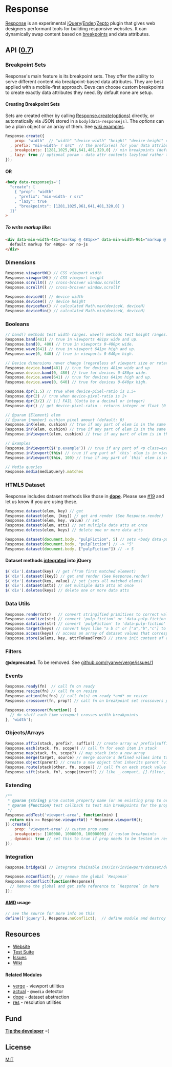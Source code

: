 # Response
[Response](http://responsejs.com) is an experimental [jQuery](http://jquery.com)/[Ender](https://github.com/ender-js/Ender)/[Zepto](http://zeptojs.com) plugin that gives web designers performant tools for building responsive websites. It can dynamically swap content based on [breakpoints](#breakpoint-sets) and data attributes.

## API ([0.7](../../releases))

### Breakpoint Sets

Response's main feature is its breakpoint sets. They offer the ability to serve different content via breakpoint-based data attributes. They are best applied with a mobile-first approach. Devs can choose custom breakpoints to create exactly data attributes they need. By default none are setup.

#### Creating Breakpoint Sets

Sets are created either by calling [Response.create(options)](http://responsejs.com/#create) directly, or automatically via JSON stored in a `body[data-responsejs]`. 
The <var>options</var> can be a plain object or an array of them. See [wiki examples](../../wiki/how-to-create-breakpoint-sets).

```js
Response.create({
    prop: "width"  // "width" "device-width" "height" "device-height" or "device-pixel-ratio"
  , prefix: "min-width- r src"  // the prefix(es) for your data attributes (aliases are optional)
  , breakpoints: [1281,1025,961,641,481,320,0] // min breakpoints (defaults for width/device-width)
  , lazy: true // optional param - data attr contents lazyload rather than whole page at once
});
```

#### OR

```html
<body data-responsejs='{ 
  "create": [
    { "prop": "width"
    , "prefix": "min-width- r src"
    , "lazy": true
    , "breakpoints": [1281,1025,961,641,481,320,0] }
  ]}'
>
```

##### To write markup like:

```html
<div data-min-width-481="markup @ 481px+" data-min-width-961="markup @ 961px+">
  default markup for 480px- or no-js
</div>
```

### Dimensions

```js
Response.viewportW() // CSS viewport width
Response.viewportH() // CSS viewport height
Response.scrollX() // cross-broswer window.scrollX
Response.scrollY() // cross-broswer window.scrollY

Response.deviceW() // device width
Response.deviceH() // device height
Response.deviceMax() // calculated Math.max(deviceW, deviceH)
Response.deviceMin() // calculated Math.min(deviceW, deviceH)
```

### Booleans

```js
// band() methods test width ranges. wave() methods test height ranges:
Response.band(481) // true in viewports 481px wide and up.
Response.band(0, 480) // true in viewports 0-480px wide.
Response.wave(641) // true in viewport 641px high and up.
Response.wave(0, 640) // true in viewports 0-640px high.

// Device dimensions never change (regardless of viewport size or rotation)
Response.device.band(481) // true for devices 481px wide and up
Response.device.band(0, 480) // true for devices 0-480px wide.
Response.device.wave(641) // true for devices 641px high and up.
Response.device.wave(0, 640) // true for devices 0-640px high.

Response.dpr(1.5) // true when device-pixel-ratio is 1.5+
Response.dpr(2) // true when device-pixel-ratio is 2+
Response.dpr(3/2) // [!] FAIL (Gotta be a decimal or integer)
Response.dpr() // get device-pixel-ratio - returns integer or float (0 if undetectable)

// @param {Element} elem
// @param {number} cushion pixel amount (default: 0)
Response.inX(elem, cushion) // true if any part of elem is in the same x axis range as viewport
Response.inY(elem, cushion) // true if any part of elem is in the same y axis range as viewport
Response.inViewport(elem, cushion) // true if any part of elem is in the viewport

// Examples
Response.inViewport($('p.example')) // true if any part of <p class=example> is in viewport (exact)
Response.inViewport(this) // true if any part of `this` elem is in viewport (exact)
Response.inViewport(this, 100) // true if any part of `this` elem is in viewport (or w/in 100px of it)

// Media queries
Response.media(mediaQuery).matches
```

### HTML5 Dataset

Response includes dataset methods like those in [<b>dope</b>](https://github.com/ryanve/dope). Please see [#19](../../issues/19) and let us know if you are using these.

```js
Response.dataset(elem, key) // get
Response.dataset(elem, [key]) // get and render (See Response.render)
Response.dataset(elem, key, value) // set
Response.dataset(elem, atts) // set multiple data atts at once
Response.deletes(elem, keys) // delete one or more data atts

Response.dataset(document.body, "pulpFiction", 5) // sets <body data-pulp-fiction="5">
Response.dataset(document.body, "pulpFiction") // -> "5"
Response.dataset(document.body, ["pulpFiction"]) // -> 5
```

#### Dataset methods [integrated](#integration) into jQuery

```js
$('div').dataset(key) // get (from first matched element)
$('div').dataset([key]) // get and render (See Response.render)
$('div').dataset(key, value) // set (sets all matched elems)
$('div').dataset(atts) // set multiple data atts at once
$('div').deletes(keys) // delete one or more data atts
```

### Data Utils

```js
Response.render(str)   // convert stringified primitives to correct value e.g. "true" to true 
Response.camelize(str) // convert 'pulp-fiction' or 'data-pulp-fiction' to pulpFiction
Response.datatize(str) // convert 'pulpFiction' to 'data-pulp-fiction'
Response.target(keys) // convert keys like "a b c" or ["a","b","c"] to $("[data-a],[data-b],[data-c]")
Response.access(keys) // access an array of dataset values that correspond to an array of dataset keys
Response.store($elems, key, attrToReadFrom?) // store init content of each elem to data key
```

### Filters

**@deprecated**. To be removed. See [github.com/ryanve/verge/issues/1](https://github.com/ryanve/verge/issues/1)

### Events

```js
Response.ready(fn)  // call fn on ready
Response.resize(fn) // call fn on resize
Response.action(fn|fns) // call fn(s) on ready *and* on resize
Response.crossover(fn, prop?) // call fn on breakpoint set crossovers points

Response.crossover(function() {
  // do stuff each time viewport crosses width breakpoints
}, 'width');
```

### Objects/Arrays

```js
Response.affix(stack, prefix?, suffix?) // create array w/ prefix|suffix added to each stack value
Response.each(stack, fn, scope?) // call fn for each item in stack
Response.map(stack, fn, scope?) // map stack into a new array
Response.merge(target, source) // merge source's defined values into target
Response.object(parent) // create a new object that inherits parent (via Object.create where possible)
Response.route(stack|other, fn, scope?) // call fn on each stack value or on a non-stack
Response.sift(stack, fn?, scope|invert?) // like _.compact, [].filter, and jQuery.grep
```

### Extending

```js
/**
 * @param {string} prop custom property name (or an existing prop to override)
 * @param {Function} test callback to test min breakpoints for the prop
 */
Response.addTest('viewport-area', function(min) {
  return min >= Response.viewportW() * Response.viewportH();
}).create({
    prop: 'viewport-area' // custom prop name
  , breakpoints: [100000, 1000000, 10000000] // custom breakpoints
  , dynamic: true // set this to true if prop needs to be tested on resize
});
```

### Integration

```js
Response.bridge($) // Integrate chainable inX/inY/inViewport/dataset/deletes methods into $.fn
```

```js
Response.noConflict(); // remove the global `Response`
Response.noConflict(function(Response){  
  // Remove the global and get safe reference to `Response` in here
});
```

#### [AMD](https://github.com/amdjs/amdjs-api/wiki/AMD) usage

```js
// see the source for more info on this
define(['jquery'], Response.noConflict);  // define module and destroy global
```

## Resources

- [Website](http://responsejs.com/)
- [Test Suite](http://responsejs.com/test/)
- [Issues](../../issues)
- [Wiki](../../wiki)

#### Related Modules

- [verge](https://github.com/ryanve/verge) - viewport utilities
- [actual](https://github.com/ryanve/actual) - `@media` detector
- [dope](https://github.com/ryanve/dope) - dataset abstraction
- [res](https://github.com/ryanve/res) - resolution utilities

## Fund

<b>[Tip the developer](https://www.gittip.com/ryanve/)</b> =)

## License

[MIT](http://opensource.org/licenses/MIT)
